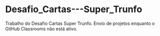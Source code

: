 # Desafio_Cartas---Super_Trunfo
Trabalho do Desafio Cartas Super Trunfo. Envio de projetos enquanto o GitHub Classrooms não está ativo. 
